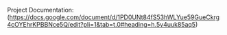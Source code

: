 Project Documentation: (https://docs.google.com/document/d/1PD0UNt84fS53hWLYue59GueCkrg4cOYEhrKPBBNce5Q/edit?pli=1&tab=t.0#heading=h.5v4uuk85aq5)
